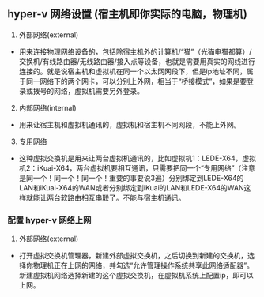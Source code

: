 ## hyper-v 网络设置 (宿主机即你实际的电脑，物理机)

1. 外部网络(external)
- 用来连接物理网络设备的，包括除宿主机外的计算机/“猫”（光猫电猫都算）/交换机/有线路由器/无线路由器/接入点等设备，也就是需要用真实的网线进行连接的。就是说宿主机和虚拟机在同一个以太网网段下，但是ip地址不同，属于同一网络下的两个网卡，可以分别上外网，相当于“桥接模式”，如果是要登录或拨号的网络，虚拟机需要另外登录。

2. 内部网络(internal)
- 用来让宿主机和虚拟机通讯的，虚拟机和宿主机不同网段，不能上外网。

3. 专用网络
- 这种虚拟交换机是用来让两台虚拟机通讯的，比如虚拟机1：LEDE-X64，虚拟机2：iKuai-X64，两台虚拟机要相互通讯，只需要把同一个“专用网络”（注意是同一个！同一个！同一个！重要的事要说3遍）分别绑定到LEDE-X64的LAN和iKuai-X64的WAN或者分别绑定到iKuai的LAN和LEDE-X64的WAN这样就能让两台软路由相互串联了。不能与宿主机通讯。

### 配置 hyper-v 网络上网

1. 外部网络(external)
- 打开虚拟交换机管理器，新建外部虚拟交换机，之后切换到新建的交换机，选择你物理机正在上网的网络，并勾选“允许管理操作系统共享此网络适配器”。新建虚拟机网络选择新建的这个虚拟交换机，在虚拟机系统上配置ip，即可以上网。